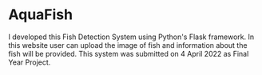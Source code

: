 # AquaFish
I developed this Fish Detection System using Python's Flask framework. In this website user can upload the image of fish and information about the fish will be provided. This system was submitted on 4 April 2022 as Final Year Project.
